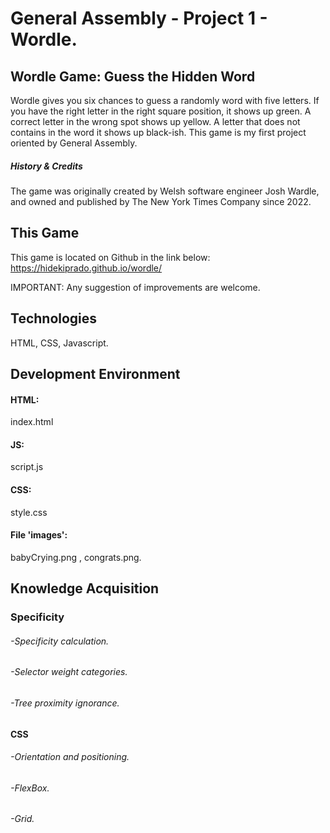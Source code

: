 # General Assembly - Project 1 - Wordle.

## Wordle Game: Guess the Hidden Word

Wordle gives you six chances to guess a randomly word with five letters. If you have the right letter in the right square position, it shows up green. A correct letter in the wrong spot shows up yellow. A letter that does not contains in the word it shows up black-ish.
This game is my first project oriented by General Assembly.

##### History & Credits

The game was originally created by Welsh software engineer Josh Wardle, and owned and published by The New York Times Company since 2022.

## This Game

This game is located on Github in the link below:
https://hidekiprado.github.io/wordle/

IMPORTANT: Any suggestion of improvements are welcome.

## Technologies

HTML, CSS, Javascript.

## Development Environment

#### HTML:

index.html

#### JS:

script.js

#### CSS:

style.css

#### File 'images':

babyCrying.png , congrats.png.

## Knowledge Acquisition

### Specificity

###### -Specificity calculation.

###### -Selector weight categories.

###### -Tree proximity ignorance.

#### CSS

###### -Orientation and positioning.

###### -FlexBox.

###### -Grid.
